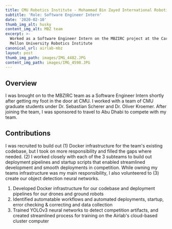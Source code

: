 ```yaml
---
title: CMU Robotics Institute - Mohammad Bin Zayed International Robotics Challenge
subtitle: 'Role: Software Engineer Intern'
date: '2020-02-10'
thumb_img_alt: husky
content_img_alt: MBZ team
excerpt: >-
  Worked as a Software Engineer Intern on the MBZIRC project at the Carnegie
  Mellon University Robotics Institute
canonical_url: airlab-mbz
layout: post
thumb_img_path: images/IMG_4482.JPG
content_img_path: images/IMG_4598.JPG
---
```

## Overview

I was brought on to the MBZIRC team as a Software Engineer Intern shortly after getting my foot in the door at CMU. I worked with a team of CMU graduate students under Dr. Sebastian Scherer and Dr. Oliver Kroemer. After joining the team, I was sponsored to travel to Abu Dhabi to compete with my team.

## Contributions

I was recruited to build out (1) Docker infrastructure for the team's existing codebase, but I took on more responsibility and filled the gaps where needed. (2) I worked closely with each of the 3 subteams to build out deployment pipelines and startup scripts that enabled streamlined development and smooth deployments in competition. While owning my teams infrastructure was my main responsibility, I also volunteered to (3) create our object detection neural networks.

1.  Developed Docker infrastructure for our codebase and deployment pipelines for our drones and ground robots
2.  Identified automatable workflows and automated deployments, startup, error checking & correcting and data collection
3.  Trained YOLOv3 neural networks to detect competition artifacts, and created streamlined process for training on the Airlab's cloud-based cluster computer
